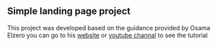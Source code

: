 ## Simple landing page project
This project was developed based on the guidance provided by Osama Elzero 
you can go to his [website](elzero.org) or [youtube channal](https://www.youtube.com/@ElzeroWebSchool) to see the tutorial
